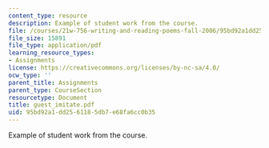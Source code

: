 ```yaml
---
content_type: resource
description: Example of student work from the course.
file: /courses/21w-756-writing-and-reading-poems-fall-2006/95bd92a1dd2561185db7e68fa6cc0b35_guest_imitate.pdf
file_size: 15891
file_type: application/pdf
learning_resource_types:
- Assignments
license: https://creativecommons.org/licenses/by-nc-sa/4.0/
ocw_type: ''
parent_title: Assignments
parent_type: CourseSection
resourcetype: Document
title: guest_imitate.pdf
uid: 95bd92a1-dd25-6118-5db7-e68fa6cc0b35
---
```

Example of student work from the course.